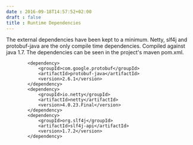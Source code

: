 ```yaml
---
date : 2016-09-18T14:57:52+02:00
draft : false
title : Runtime Dependencies
---
```

The external dependencies have been kept to a minimum. Netty, slf4j and protobuf-java are the only compile time dependencies. Compiled against java 1.7. The dependencies can be seen in the project's maven pom.xml.

```
		<dependency>
			<groupId>com.google.protobuf</groupId>
			<artifactId>protobuf-java</artifactId>
			<version>2.6.1</version>
		</dependency>
		<dependency>
			<groupId>io.netty</groupId>
			<artifactId>netty</artifactId>
			<version>4.0.23.Final</version>
		</dependency>
		<dependency>
			<groupId>org.slf4j</groupId>
			<artifactId>slf4j-api</artifactId>
			<version>1.7.2</version>
		</dependency>
```